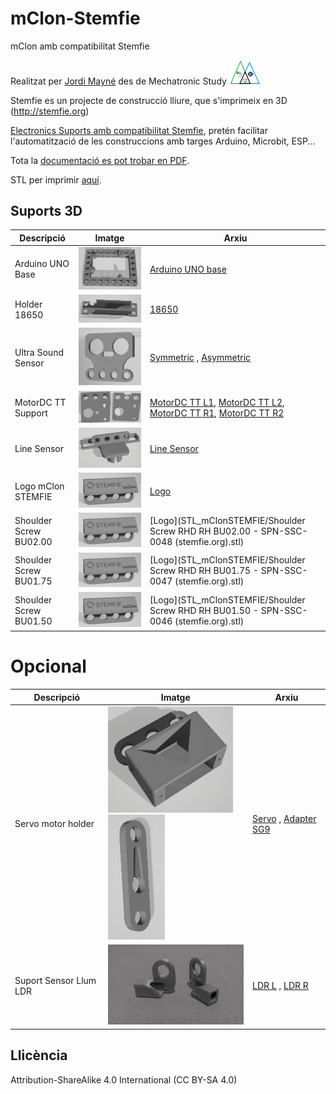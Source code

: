 # mClon-Stemfie

mClon amb compatibilitat Stemfie

Realitzat per [Jordi Mayné](https://github.com/maynej) des de Mechatronic Study <img src="Imatges/Logo3senseFons.png" width="50" />

Stemfie es un projecte de construcció lliure, que s'imprimeix en 3D (http://stemfie.org) 

[Electronics Suports amb compatibilitat Stemfie](https://github.com/maynej/Electronics-Stemfie), pretén facilitar l'automatització de les construccions amb targes Arduino, Microbit, ESP... 

Tota la [documentació es pot trobar en PDF](https://github.com/maynej/mClon-Stemfie/tree/main/DOC).

STL per imprimir [aquí](https://github.com/maynej/mClon-Stemfie/tree/main/STL_mClonSTEMFIE).

## Suports 3D
  
Descripció         | Imatge          | Arxiu         
------------- | ------------- | ------------- 
Arduino UNO Base |![](Imatges/ArduinoUNOBase.png) | [Arduino UNO base](STL_mClonSTEMFIE/ArduinoUNOBase_mClonSTEMFIE.stl)
Holder 18650 |![](Imatges/18650Holder.png) | [18650](STL_mClonSTEMFIE/18650Holder_mClonSTEMFIE.stl)
Ultra Sound Sensor |![](Imatges/USSymmetricSensor4V.png) | [Symmetric](STL_mClonSTEMFIE/USSymmetricSensor4V_mClonSTEMFIE.stl) , [Asymmetric](STL_mClonSTEMFIE/USAsymmetricSensor4V_mClonSTEMFIE.stl)
MotorDC TT Support |![](Imatges/MotorSupport.png) | [MotorDC TT L1](STL_mClonSTEMFIE/MotorDCTT_L1_mClonSTEMFIE.stl), [MotorDC TT L2](STL_mClonSTEMFIE/MotorDCTT_L2_mClonSTEMFIE.stl), [MotorDC TT R1](STL_mClonSTEMFIE/MotorDCTT_R1_mClonSTEMFIE.stl), [MotorDC TT R2](STL_mClonSTEMFIE/MotorDCTT_R2_mClonSTEMFIE.stl) 
Line Sensor |![](Imatges/LineSensor.png) | [Line Sensor](STL_mClonSTEMFIE/LineSensor_mClonSTEMFIE.stl)
Logo mClon STEMFIE |![](Imatges/Logo_mClonSTEMFIE.png) | [Logo](STL_mClonSTEMFIE/Logo4_mClonSTEMFIE.stl)
Shoulder Screw BU02.00 |![](Imatges/Logo_mClonSTEMFIE.png) | [Logo](STL_mClonSTEMFIE/Shoulder Screw RHD RH BU02.00 - SPN-SSC-0048 (stemfie.org).stl)
Shoulder Screw BU01.75 |![](Imatges/Logo_mClonSTEMFIE.png) | [Logo](STL_mClonSTEMFIE/Shoulder Screw RHD RH BU01.75 - SPN-SSC-0047 (stemfie.org).stl)
Shoulder Screw BU01.50 |![](Imatges/Logo_mClonSTEMFIE.png) | [Logo](STL_mClonSTEMFIE/Shoulder Screw RHD RH BU01.50 - SPN-SSC-0046 (stemfie.org).stl)

# Opcional 
Descripció         | Imatge          | Arxiu
------------- | ------------- | ------------- 
Servo motor holder |![](Imatges/Servo3H.png)![](Imatges/ServoAdapter.png) | [Servo](STL_mClonSTEMFIE/Servo3H_mClonSTEMFIE.stl) , [Adapter SG9](STL_mClonSTEMFIE/Servo9GAdapter_Stemfie.stl)
Suport Sensor Llum LDR |![](Imatges/LDR.png) | [LDR L](STL_mClonSTEMFIE/LDRSensorL_mClonSTEMFIE.stl) , [LDR R](STL_mClonSTEMFIE/LDRSensorR_mClonSTEMFIE.stl)

## Llicència

Attribution-ShareAlike 4.0 International (CC BY-SA 4.0)
